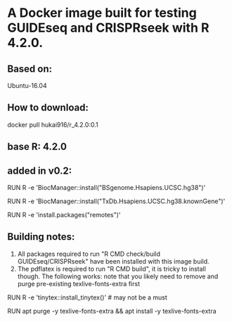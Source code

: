 # A Docker image built for testing GUIDEseq and CRISPRseek with R 4.2.0.
## Based on:
Ubuntu-16.04
## How to download:
docker pull hukai916/r_4.2.0:0.1
## base R: 4.2.0
## added in v0.2:
RUN R -e 'BiocManager::install("BSgenome.Hsapiens.UCSC.hg38")'

RUN R -e 'BiocManager::install("TxDb.Hsapiens.UCSC.hg38.knownGene")'

RUN R -e 'install.packages("remotes")'

## Building notes:
1.  All packages required to run "R CMD check/build GUIDEseq/CRISPRseek" have been installed with this image build.
2.  The pdflatex is required to run "R CMD build", it is tricky to install though. The following works: note that you likely need to remove and purge pre-existing texlive-fonts-extra first

RUN R -e 'tinytex::install_tinytex()' # may not be a must

RUN apt purge -y texlive-fonts-extra && apt install -y texlive-fonts-extra
